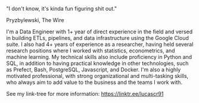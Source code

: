"I don't know, it's kinda fun figuring shit out."

Pryzbylewski, The Wire

I'm a Data Engineer with 1+ year of direct experience in the field and versed in building ETLs, pipelines, and data infrastructure using the Google Cloud suite. I also had 4+ years of experience as a researcher, having held several research positions where I worked with statistics, econometrics, and machine learning. My technical skills also include proficiency in Python and SQL, in addition to having practical knowledge in other technologies, such as Prefect, Bash, PostgreSQL, Javascript, and Docker. I'm also a highly motivated professional, with strong organizational and multi-tasking skills, who always aim to add value to the business and the teams I work with.

See my link-tree for more information: https://linktr.ee/lucascr91

<!-- ![Top Langs](https://github-readme-stats.vercel.app/api/top-langs/?username=lucascr91&hide=jupyter%20notebook,html,tex,css,mako)
 -->
[1]: https://github.com/basedosdados
